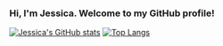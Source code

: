 ### Hi, I'm Jessica. Welcome to my GitHub profile!

<!--
**jessywlee/jessywlee** is a ✨ _special_ ✨ repository because its `README.md` (this file) appears on your GitHub profile.

Here are some ideas to get you started:

- 🔭 I’m currently working on ...
- 🌱 I’m currently learning ...
- 👯 I’m looking to collaborate on ...
- 🤔 I’m looking for help with ...
- 💬 Ask me about ...
- 📫 How to reach me: ...
- 😄 Pronouns: ...
- ⚡ Fun fact: ...
-->

[![Jessica's GitHub stats](https://github-readme-stats.vercel.app/api?username=jessywlee&hide=stars&show_icons=true&theme=buefy)](https://github.com/jessywlee/github-readme-stats)
[![Top Langs](https://github-readme-stats.vercel.app/api/top-langs/?username=jessywlee&layout=compact&hide=html,css&theme=buefy)](https://github.com/jessywlee/github-readme-stats)

